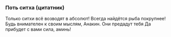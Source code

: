 ### Поть ситха (цитатник)
Только ситхи всё возводят в абсолют!
Всегда найдётся рыба покрупнее!
Будь внимателен к своим мыслям, Анакин. Они предадут тебя
Да прибудет с вами сила, аминь!